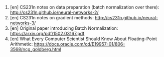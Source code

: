 1. [en] CS231n notes on data preparation (batch normalization over there): http://cs231n.github.io/neural-networks-2/
2. [en] CS231n notes on gradient methods: http://cs231n.github.io/neural-networks-3/
3. [en] Original paper introducing Batch Normalization: https://arxiv.org/pdf/1502.03167.pdf
4. [en] What Every Computer Scientist Should Know About Floating-Point Arithmetic: https://docs.oracle.com/cd/E19957-01/806-3568/ncg_goldberg.html
